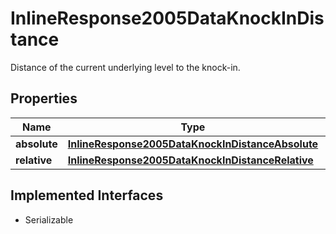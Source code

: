 

# InlineResponse2005DataKnockInDistance

Distance of the current underlying level to the knock-in.

## Properties

Name | Type | Description | Notes
------------ | ------------- | ------------- | -------------
**absolute** | [**InlineResponse2005DataKnockInDistanceAbsolute**](InlineResponse2005DataKnockInDistanceAbsolute.md) |  |  [optional]
**relative** | [**InlineResponse2005DataKnockInDistanceRelative**](InlineResponse2005DataKnockInDistanceRelative.md) |  |  [optional]


## Implemented Interfaces

* Serializable


